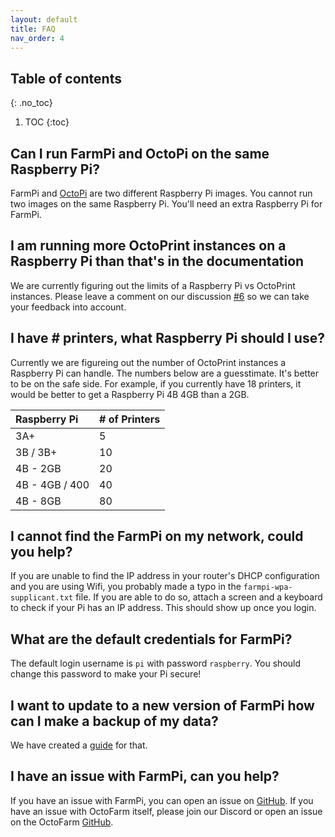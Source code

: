 ```yaml
---
layout: default
title: FAQ
nav_order: 4
---
```


## Table of contents
{: .no_toc}

1. TOC
{:toc}

## Can I run FarmPi and OctoPi on the same Raspberry Pi?

FarmPi and [OctoPi](https://github.com/guysoft/OctoPi) are two different Raspberry Pi images. You cannot run two images on the same Raspberry Pi. You'll need an extra Raspberry Pi for FarmPi.

## I am running more OctoPrint instances on a Raspberry Pi than that's in the documentation

We are currently figuring out the limits of a Raspberry Pi vs OctoPrint instances. Please leave a comment on our discussion [#6](https://github.com/mkevenaar/FarmPi/discussions/6) so we can take your feedback into account.

## I have # printers, what Raspberry Pi should I use?

Currently we are figureing out the number of OctoPrint instances a Raspberry Pi can handle. The numbers below are a guesstimate. It's better to be on the safe side. For example, if you currently have 18 printers, it would be better to get a Raspberry Pi 4B 4GB than a 2GB.

|  Raspberry Pi  | # of Printers |
|:---------------|:--------------|
| 3A+            | 5             |
| 3B / 3B+       | 10            |
| 4B - 2GB       | 20            |
| 4B - 4GB / 400 | 40            |
| 4B - 8GB       | 80            |

## I cannot find the FarmPi on my network, could you help?

If you are unable to find the IP address in your router's DHCP configuration and you are using Wifi, you probably made a typo in the `farmpi-wpa-supplicant.txt` file. If you are able to do so, attach a screen and a keyboard to check if your Pi has an IP address. This should show up once you login.

## What are the default credentials for FarmPi?

The default login username is `pi` with password `raspberry`. You should change this password to make your Pi secure!

## I want to update to a new version of FarmPi how can I make a backup of my data?

We have created a [guide](./guides/backup.md) for that.

## I have an issue with FarmPi, can you help?

If you have an issue with FarmPi, you can open an issue on [GitHub](https://github.com/mkevenaar/FarmPi/issues). If you have an issue with OctoFarm itself, please join our Discord or open an issue on the OctoFarm [GitHub](https://github.com/OctoFarm/OctoFarm/issues).
